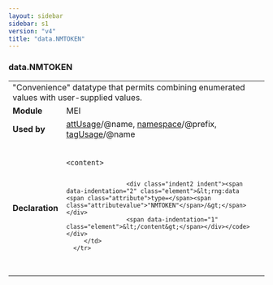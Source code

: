 ```yaml
---
layout: sidebar
sidebar: s1
version: "v4"
title: "data.NMTOKEN"
---
```

<div class="macroSpec">
   <h3 id="data.NMTOKEN">data.NMTOKEN</h3>
   <table class="wovenodd">
      <tr>
         <td colspan="2" class="wovenodd-col2">"Convenience" datatype that permits combining enumerated values with user-supplied
            values.
         </td>
      </tr>
      <tr>
         <td class="wovenodd-col1"><strong>Module</strong></td>
         <td class="wovenodd-col2">MEI</td>
      </tr>
      <tr>
         <td class="wovenodd-col1"><strong>Used by</strong></td>
         <td class="wovenodd-col2">
            <div class="parent"><a class="link_odd_classSpec" href="{{ site.baseurl }}/{{ page.version }}/elements/attusage.html">attUsage</a>/@name, <a class="link_odd_classSpec" href="{{ site.baseurl }}/{{ page.version }}/elements/namespace.html">namespace</a>/@prefix, <a class="link_odd_classSpec" href="{{ site.baseurl }}/{{ page.version }}/elements/tagusage.html">tagUsage</a>/@name
            </div>
         </td>
      </tr>
      <tr>
         <td class="wovenodd-col1"><strong>Declaration</strong></td>
         <td class="wovenodd-col2">
            <div class="code" xml:space="preserve" data-lang="ODD"><code>
                  <div class="indent1 indent"><span data-indentation="1" class="element">&lt;content&gt;</span>
                     
                     <div class="indent2 indent"><span data-indentation="2" class="element">&lt;rng:data <span class="attribute">type=</span><span class="attributevalue">"NMTOKEN"</span>/&gt;</span></div>
                     <span data-indentation="1" class="element">&lt;/content&gt;</span></div></code></div>
         </td>
      </tr>
   </table>
</div>